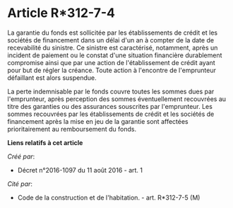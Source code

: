 # Article R*312-7-4

La garantie du fonds est sollicitée par les établissements de crédit et les sociétés de financement dans un délai d'un an à
compter de la date de recevabilité du sinistre. Ce sinistre est caractérisé, notamment, après un incident de paiement ou le
constat d'une situation financière durablement compromise ainsi que par une action de l'établissement de crédit ayant pour
but de régler la créance. Toute action à l'encontre de l'emprunteur défaillant est alors suspendue. 

La perte indemnisable par le fonds couvre toutes les sommes dues par l'emprunteur, après perception des sommes éventuellement
recouvrées au titre des garanties ou des assurances souscrites par l'emprunteur. Les sommes recouvrées par les établissements
de crédit et les sociétés de financement après la mise en jeu de la garantie sont affectées prioritairement au remboursement
du fonds.

**Liens relatifs à cet article**

_Créé par_:

  - Décret n°2016-1097 du 11 août 2016 - art. 1

_Cité par_:

  - Code de la construction et de l'habitation. - art. R*312-7-5 (M)

